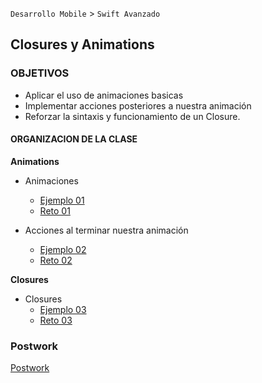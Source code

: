 
`Desarrollo Mobile` > `Swift Avanzado`

##  Closures y Animations

### OBJETIVOS 

- Aplicar el uso de animaciones basicas
- Implementar acciones posteriores a nuestra animación
- Reforzar la sintaxis y funcionamiento de un Closure.

#### ORGANIZACION DE LA CLASE 

**Animations**

- Animaciones

	- [Ejemplo 01](Ejemplo-01)
	- [Reto 01](Reto-01)

- Acciones al terminar nuestra animación

	- [Ejemplo 02](Ejemplo-02)
	- [Reto 02](Reto-02)

**Closures**

- Closures
	- [Ejemplo 03](Ejemplo-03)
	- [Reto 03](Reto-03)

### Postwork

[Postwork](Postwork)
